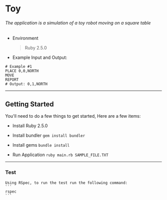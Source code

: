 # Toy

###### The application is a simulation of a toy robot moving on a square table

* Environment

  > Ruby 2.5.0


* Example Input and Output:

```
# Example #1
PLACE 0,0,NORTH
MOVE
REPORT
# Output: 0,1,NORTH
```

---

## Getting Started

  You'll need to do a few things to get started,  Here are a few items:

  * Install Ruby 2.5.0

  * Install bundler ```gem install bundler```

  * Install gems ```bundle install```

  * Run Application ```ruby main.rb SAMPLE_FILE.TXT```

---

### Test

    Using RSpec, to run the test run the following command:
    ```
    rspec
    ```
    
